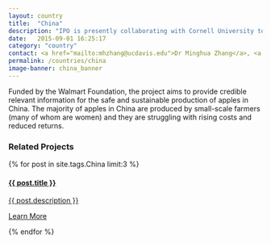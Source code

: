 ```yaml
---
layout: country
title:  "China"
description: "IPO is presently collaborating with Cornell University to implement e-China Apple."
date:   2015-09-01 16:25:17
category: "country"
contact: <a href="mailto:mhzhang@ucdavis.edu">Dr Minghua Zhang</a>, <a href="mailto:jehill@ucdavis.edu">Jim Hill</a> and <a href="mailto:mark.andrew.bell@gmail.com">Mark Bell</a>
permalink: /countries/china
image-banner: china_banner
---
```


Funded by the Walmart Foundation, the project aims to provide credible relevant information for the safe and sustainable production of apples in China. The majority of apples in China are produced by small-scale farmers (many of whom are women) and they are struggling with rising costs and reduced returns.

<div class="relatedprojects">
<h3>Related Projects</h3>
	{% for post in site.tags.China limit:3 %}
	<a class="post-link" href="{{ post.url | prepend: site.baseurl }}">
	    <div class="relatedprojects__card">
	        <h4>
	              {{ post.title }}
	            </h4>
	        <p class="feed-description">{{ post.description }}</p>
	        <p class="primary-color">Learn More</p>
	    </div>
    </a>
    {% endfor %}
</div>
